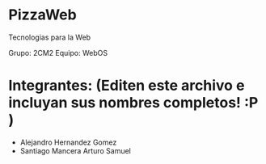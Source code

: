 # PizzaWeb
Tecnologias para la Web

Grupo: 2CM2
Equipo: WebOS 


# Integrantes: (Editen este archivo e incluyan sus nombres completos! :P )
- Alejandro Hernandez Gomez
- Santiago Mancera Arturo Samuel
